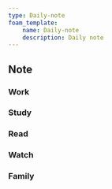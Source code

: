 ```yaml
---
type: Daily-note
foam_template:
    name: Daily-note
    description: Daily note
---
```


## Note

### Work

### Study

### Read

### Watch

### Family
